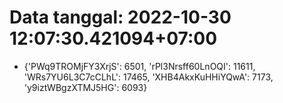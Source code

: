 # Data tanggal: 2022-10-30 12:07:30.421094+07:00

* {'PWq9TROMjFY3XrjS': 6501, 'rPl3Nrsff60LnOQI': 11611, 'WRs7YU6L3C7cCLhL': 17465, 'XHB4AkxKuHHiYQwA': 7173, 'y9iztWBgzXTMJ5HG': 6093}
